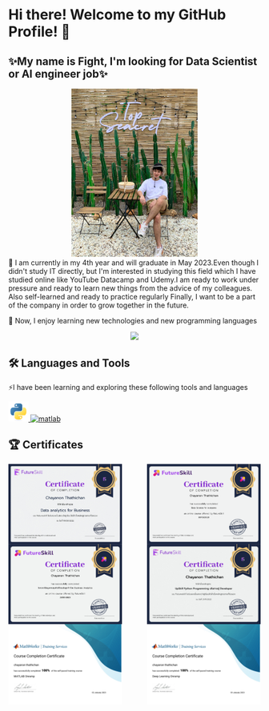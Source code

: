 # Hi there! Welcome to my GitHub Profile! 👋
## ✨My name is Fight, I'm looking for Data Scientist or AI engineer job✨
<div align="center">
    <img width="50%" src="./assets/my_profile.jpg">
</div>
📖 I am currently in my 4th year and will graduate in May 2023.Even though I didn't study IT directly, but I'm
interested in studying this field which I have studied online like YouTube Datacamp and Udemy.I am ready
to work under pressure and ready to learn new things from the advice of my colleagues. Also self-learned
and ready to practice regularly Finally, I want to be a part of the company in order to grow together in the
future.

📖 Now, I enjoy learning new technologies and new programming languages

<div align="center">
    <a><img width="55%"  src="https://quotefancy.com/media/wallpaper/3840x2160/2419766-Donald-Berwick-Quote-We-must-accept-human-error-as-inevitable-and.jpg"></a>
</div>

## 🛠 Languages and Tools
⚡I have been learning and exploring these following tools and languages
<div align="center"> 
<p align="left"> <a href="https://www.python.org" target="_blank" rel="noreferrer"> <img src="https://raw.githubusercontent.com/devicons/devicon/master/icons/python/python-original.svg" alt="python" width="40" height="40"/> </a> <a href="https://www.mathworks.com/products/matlab.html" target="_blank" rel="noreferrer"> <img src="https://upload.wikimedia.org/wikipedia/commons/thumb/2/21/Matlab_Logo.png/667px-Matlab_Logo.png" alt="matlab" width="40" height="40"/> </a></p>
</div>

## 🏆 Certificates 

<div>
    <a href="https://app.futureskill.co/certificate?courseId=51&userId=18769"        target="_blank" rel="noreferrer">
        <img align="right" img width="45%"  src="./assets/Data Science for everyone.png"></a>
   <a href="https://app.futureskill.co/certificate?courseId=55&userId=18769"          target="_blank" rel="noreferrer">
        <img align="left" img width="45%" src="./assets/Data_analytics_for_Business_cer.jpg"></a>
</div>


<div>
    <a href="https://robolly.com/backend/rendered/64194ea8bd2cd5deaf9f1540"        target="_blank" rel="noreferrer">
        <img align="left" img width="45%" src="./assets/business analytics.jpg"></a>
     <a href="https://drive.google.com/file/d/1UFNupsHrZyvzd7STIjc4u74ovoWo-9PJ/view"        target="_blank" rel="noreferrer">   
         <img align="right" img width="45%"  src="./assets/Upskill Python.jpg"></a>
</div>

<div>
   <a href="https://matlabacademy.mathworks.com/progress/share/certificate.html?id=fd2709db-1f03-49ec-a31c-7dfed2d9f613&"        target="_blank" rel="noreferrer">
       <img align="left" img width="45%" src="./assets/MATLAB Onramp.jpg"></a>
  <a href="https://matlabacademy.mathworks.com/progress/share/certificate.html?id=04bdb429-1996-4c31-91dc-37c3e52b30ca&"         target="_blank" rel="noreferrer">
        <img align="right" img width="45%"  src="./assets/Deep Learning Onramp.jpg"></a>    
</div>












<!--
**chayanondev/chayanondev** is a ✨ _special_ ✨ repository because its `README.md` (this file) appears on your GitHub profile.

Here are some ideas to get you started:

- 🔭 I’m currently working on ...
- 🌱 I’m currently learning ...
- 👯 I’m looking to collaborate on ...
- 🤔 I’m looking for help with ...
- 💬 Ask me about ...
- 📫 How to reach me: ...
- 😄 Pronouns: ...
- ⚡ Fun fact: ...
-->
